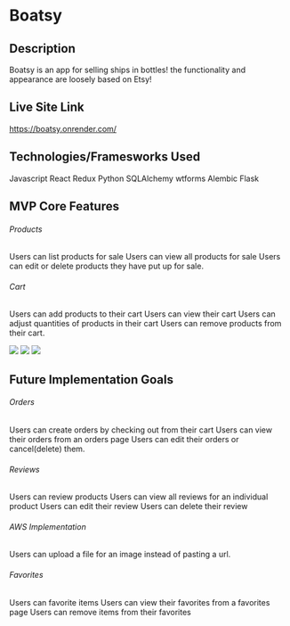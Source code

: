 # Boatsy

## Description
Boatsy is an app for selling ships in bottles! the functionality and
appearance are loosely based on Etsy!

## Live Site Link

https://boatsy.onrender.com/

## Technologies/Framesworks Used

Javascript
React
Redux
Python
SQLAlchemy
wtforms
Alembic
Flask

## MVP Core Features

###### Products
Users can list products for sale
Users can view all products for sale
Users can edit or delete products they have put up for sale.

###### Cart
Users can add products to their cart
Users can view their cart
Users can adjust quantities of products in their cart
Users can remove products from their cart.


![](https://media.discordapp.net/attachments/762125768314454027/1070843988900323398/image.png?width=1374&height=671)
![](https://media.discordapp.net/attachments/762125768314454027/1070844049830973560/image.png?width=1280&height=671)
![](https://media.discordapp.net/attachments/762125768314454027/1070844112774901851/image.png?width=1340&height=671)

## Future Implementation Goals

###### Orders
Users can create orders by checking out from their cart
Users can view their orders from an orders page
Users can edit their orders or cancel(delete) them.

###### Reviews
Users can review products
Users can view all reviews for an individual product
Users can edit their review
Users can delete their review

###### AWS Implementation
Users can upload a file for an image instead of pasting a url.

###### Favorites
Users can favorite items
Users can view their favorites from a favorites page
Users can remove items from their favorites

